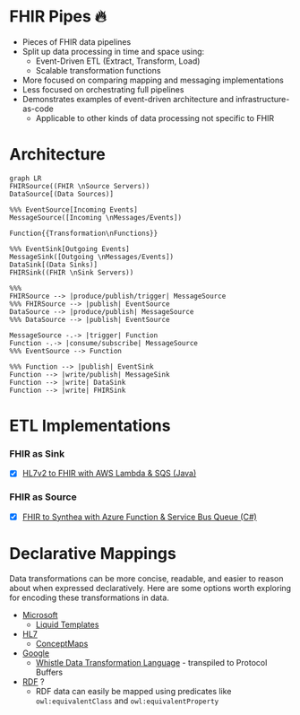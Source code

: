# FHIR Pipes 🔥
* Pieces of FHIR data pipelines
* Split up data processing in time and space using:
    * Event-Driven ETL (Extract, Transform, Load)
    * Scalable transformation functions
* More focused on comparing mapping and messaging implementations
* Less focused on orchestrating full pipelines
* Demonstrates examples of event-driven architecture and infrastructure-as-code
    * Applicable to other kinds of data processing not specific to FHIR

# Architecture
```mermaid
graph LR
FHIRSource((FHIR \nSource Servers))
DataSource[(Data Sources)]

%%% EventSource[Incoming Events]
MessageSource([Incoming \nMessages/Events])

Function{{Transformation\nFunctions}}

%%% EventSink[Outgoing Events]
MessageSink([Outgoing \nMessages/Events])
DataSink[(Data Sinks)]
FHIRSink((FHIR \nSink Servers))

%%% 
FHIRSource --> |produce/publish/trigger| MessageSource
%%% FHIRSource --> |publish| EventSource
DataSource --> |produce/publish| MessageSource
%%% DataSource --> |publish| EventSource

MessageSource -.-> |trigger| Function
Function -.-> |consume/subscribe| MessageSource
%%% EventSource --> Function

%%% Function --> |publish| EventSink
Function --> |write/publish| MessageSink
Function --> |write| DataSink
Function --> |write| FHIRSink
```


# ETL Implementations
### FHIR as Sink
- [x] [HL7v2 to FHIR with AWS Lambda & SQS (Java)](/functions/hl7-fhir-aws-lambda-sqs/) 
### FHIR as Source
- [x] [FHIR to Synthea with Azure Function & Service Bus Queue (C#)](/functions/synthea-fhir-azure-function-servicebus)


# Declarative Mappings
Data transformations can be more concise, readable, and easier to reason about when expressed declaratively. Here are some options worth exploring for encoding these transformations in data.
* [Microsoft](https://github.com/microsoft/FHIR-Converter)
    * [Liquid Templates](https://shopify.github.io/liquid/)
* [HL7](https://build.fhir.org/ig/HL7/v2-to-fhir/branches/master/mappings.html)
    * [ConceptMaps](https://build.fhir.org/conceptmap.html) 
* [Google](https://github.com/GoogleCloudPlatform/healthcare-data-harmonization/tree/master)
    * [Whistle Data Transformation Language](https://github.com/GoogleCloudPlatform/healthcare-data-harmonization/tree/master/wstl1/mapping_engine) - transpiled to Protocol Buffers
* [RDF](https://www.hl7.org/fhir/rdf.html) ?
    * RDF data can easily be mapped using predicates like `owl:equivalentClass` and `owl:equivalentProperty`